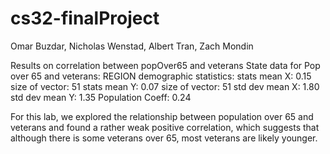 # cs32-finalProject
Omar Buzdar, Nicholas Wenstad, Albert Tran, Zach Mondin

Results on correlation between popOver65 and veterans
State data for Pop over 65 and veterans: 
REGION demographic statistics:
stats mean X: 0.15 size of vector: 51
stats mean Y: 0.07 size of vector: 51
std dev mean X: 1.80
std dev mean Y: 1.35
Population Coeff: 0.24

For this lab, we explored the relationship between population over 65 and veterans and found a rather weak positive correlation, which suggests that although
there is some veterans over 65, most veterans are likely younger.  
